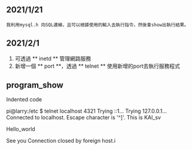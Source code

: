 ## 2021/1/21
    我利用mysql.h 向SQL連線，且可以根據使用的輸入去執行指令，然後會show出執行結果。
## 2021/2/1
1. 可透過 ** inetd ** 管理網路服務
2. 新增一個 ** port **，透過 ** telnet ** 使用新增的port去執行服務程式

## program_show

Indented code

pi@larry:/etc $ telnet localhost 4321
Trying ::1...
Trying 127.0.0.1...
Connected to localhost.
Escape character is '^]'.
This is KAI_sv

Hello_world

See you
Connection closed by foreign host.i

